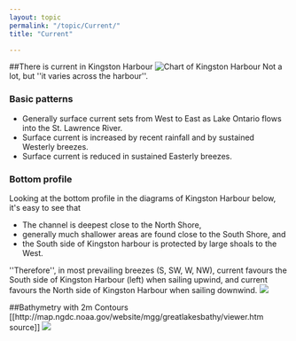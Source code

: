 ```yaml
---
layout: topic
permalink: "/topic/Current/"
title: "Current"

---
```


##There is current in Kingston Harbour
<img src="http://K7Waterfront.org/Images/ChartCurrent01.jpg" class="floatright image1px" alt="Chart of Kingston Harbour">
Not a lot, but ''it varies across the harbour''.
<h3>Basic patterns</h3>
<ul>
 <li> Generally surface current sets from West to East as Lake Ontario flows into the St. Lawrence River.
 <li> Surface current is increased by recent rainfall and by sustained Westerly breezes.
 <li> Surface current is reduced in sustained Easterly breezes.
</ul>
<h3>Bottom profile</h3>
Looking at the bottom profile in the diagrams of Kingston Harbour below, it's easy to see that
<ul>
 <li> The channel is deepest close to the North Shore,
 <li> generally much shallower areas are found close to the South Shore, and
 <li> the South side of Kingston harbour is protected by large shoals to the West.
</ul>

''Therefore'', in most prevailing breezes (S, SW, W, NW), current favours the South side of Kingston Harbour (left) when sailing upwind, and current favours the North side of Kingston Harbour when sailing downwind.
<img src="http://K7Waterfront.org/Images/ChartCurrent02.jpg">

<div class="clearboth"></div>
##Bathymetry with 2m Contours
[[http://map.ngdc.noaa.gov/website/mgg/greatlakesbathy/viewer.htm source]]

<img src="images/KingstonHarbourAreaBathymetry2mContours.jpg">

<div class="clearboth"></div>




